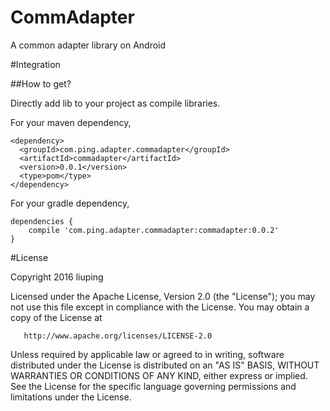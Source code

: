 # CommAdapter

A common adapter library on Android

#Integration

##How to get?

Directly add lib to your project as compile libraries.

For your maven dependency,

```
<dependency>
  <groupId>com.ping.adapter.commadapter</groupId>
  <artifactId>commadapter</artifactId>
  <version>0.0.1</version>
  <type>pom</type>
</dependency>
```
For your gradle dependency,

```
dependencies {
    compile 'com.ping.adapter.commadapter:commadapter:0.0.2'
}
```

#License

Copyright 2016 liuping

   Licensed under the Apache License, Version 2.0 (the "License");
   you may not use this file except in compliance with the License.
   You may obtain a copy of the License at

       http://www.apache.org/licenses/LICENSE-2.0

   Unless required by applicable law or agreed to in writing, software
   distributed under the License is distributed on an "AS IS" BASIS,
   WITHOUT WARRANTIES OR CONDITIONS OF ANY KIND, either express or implied.
   See the License for the specific language governing permissions and
   limitations under the License.
